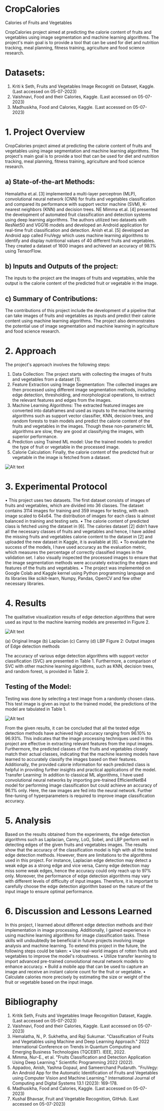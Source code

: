 # CropCalories
Calories of Fruits and Vegetables

CropCalories project aimed at predicting the calorie content of fruits and vegetables using image segmentation and machine learning algorithms. The project's main goal is to provide a tool that can be used for diet and nutrition tracking, meal planning, fitness  training, agriculture and food science research. 

# Datasets:
1.  Kriti k Seth,  Fruits and Vegetables Image Recogniti on Dataset, Kaggle. (Last accessed on 05-07-2023) 
2.  Vaishnavi, Food and their Calories, Kaggle. (Last accessed on 05-07-2023) 
3.  Madhusikha, Food and Calories, Kaggle. (Last accessed on 05-07-2023) 


# 1.	Project Overview
CropCalories project aimed at predicting the calorie content of fruits and vegetables using image segmentation and machine learning algorithms. The project's main goal is to provide a tool that can be used for diet and nutrition tracking, meal planning, fitness training, agriculture and food science research.
## a)	State-of-the-art Methods:
Hemalatha et.al. [3] implemented a multi-layer perceptron (MLP), convolutional neural network (CNN) for fruits and vegetables classification and compared its performance with support vector machine (SVM), K-nearest neighbors (KNN) and decision trees. NE Mimma et.al. [4] presented the development of automated fruit classification and detection systems using deep learning algorithms. The authors utilized two datasets with ResNet50 and VGG16 models and developed an Android application for real-time fruit classification and detection. Anish et.al. [5] developed an Android app called FruVegy which uses machine learning algorithms to identify and display nutritional values of 40 different fruits and vegetables. They created a dataset of 1600 images and achieved an accuracy of 98.1% using TensorFlow.
## b)	Inputs and Outputs of the project: 
The inputs to the project are the images of fruits and vegetables, while the output is the calorie content of the predicted fruit or vegetable in the image.
## c)	Summary of Contributions: 
The contributions of this project include the development of a pipeline that can take images of fruits and vegetables as inputs and predict their calorie content using machine learning algorithms. The project also demonstrates the potential use of image segmentation and machine learning in agriculture and food science research.

# 2.	Approach
The project's approach involves the following steps:
1.	Data Collection: The project starts with collecting the images of fruits and vegetables from a dataset [1].
2.	Feature Extraction using Image Segmentation: The collected images are then processed using different image segmentation methods, including edge detection, thresholding, and morphological operations, to extract the relevant features and edges from the images.
3.	Machine Learning Algorithms: The extracted featured images are converted into dataframes and used as inputs to the machine learning algorithms such as support vector classifier, KNN, decision trees, and random forests to train models and predict the calorie content of the fruits and vegetables in the images. Though these non-parametric ML algorithms are slow, they are good at classifying the images, with superior performance.
4.	Prediction using Trained ML model: Use the trained models to predict the type of fruit or vegetable in the processed image.
5.	Calorie Calculation: Finally, the calorie content of the predicted fruit or vegetable in the image is fetched from a dataset. 


![Alt text](https://github.com/madhusikha/CropCalories/blob/main/project_pipeline.png)


# 3.	Experimental Protocol
•	This project uses two datasets. The first dataset consists of images of fruits and vegetables, which are divided into 36 classes. The dataset contains 3114 images for training and 359 images for testing, with each image scaled to 64x64. The distribution of images for each class is almost balanced in training and testing sets.
•	The calorie content of predicted class is fetched using the dataset in [6]. The calories dataset [2] didn’t have all the necessary classes of fruits and vegetables and hence, I have added the missing fruits and vegetables calorie content to the dataset in [2] and uploaded the new dataset in Kaggle, it is available at [6].
•	To evaluate the success of the models, I have used accuracy as the evaluation metric, which measures the percentage of correctly classified images in the validation set. I also visually inspected the processed images to ensure that the image segmentation methods were accurately extracting the edges and features of the fruits and vegetables.
•	The project was implemented on Google Colab and Kaggle kernel using Python programming language and its libraries like scikit-learn, Numpy, Pandas, OpenCV and few other necessary libraries.

# 4.	Results
The qualitative visualization results of edge detection algorithms that were used as input to the machine learning models are presented in Figure 2. 

![Alt text](https://github.com/madhusikha/CropCalories/blob/main/image_segmentation_results.png)

(a) Original Image	(b) Laplacian 	(c) Canny	(d) LBP
Figure 2: Output images of Edge detection methods

The accuracy of various edge detection algorithms with support vector classification (SVC) are presented in Table 1. Furthermore, a comparison of SVC with other machine learning algorithms, such as KNN, decision trees, and random forest, is provided in Table 2.
## Testing of the Model:
Testing was done by selecting a test image from a randomly chosen class. This test image is given as input to the trained model, the predictions of the model are tabulated in Table 1.

![Alt text](https://github.com/madhusikha/CropCalories/blob/main/results_tables.png)

From the given results, it can be concluded that all the tested edge detection methods have achieved high accuracy ranging from 96.10% to 96.93%. This indicates that the image processing techniques used in this project are effective in extracting relevant features from the input images. Furthermore, the predicted classes of the fruits and vegetables closely match their actual classes, indicating that the machine learning models have learned to accurately classify the images based on their features. Additionally, the provided calorie information for each predicted class is helpful in providing further insights and practical applications of the model.
Transfer Learning:
In addition to classical ML algorithms, I have used convolutional neural networks by importing pre-trained EfficientNetB4 model for performing image classification but could achieve an accuracy of 96.1% only. Here, the raw images are fed into the neural network. Further fine-tuning of hyperparameters is required to improve image classification accuracy.

# 5.	Analysis
Based on the results obtained from the experiments, the edge detection algorithms such as Laplacian, Canny, LoG, Sobel, and LBP perform well in detecting edges of the given fruits and vegetables images. The results show that the accuracy of the classification model is high with all the tested edge detection methods. 
However, there are limitations to the algorithms used in this project. For instance, Laplacian edge detection may detect a weak edge as a strong edge and vice versa, Canny edge detection may miss some weak edges, hence the accuracy could only reach up to 97% only. Moreover, the performance of edge detection algorithms may vary with different levels of difficulty of input images. Therefore, it is important to carefully choose the edge detection algorithm based on the nature of the input image to ensure optimal performance.

# 6.	Discussion and Lessons Learned
In this project, I learned about different edge detection methods and their implementation in image processing. Additionally, I gained experience in using machine learning algorithms for image classification tasks. These skills will undoubtedly be beneficial in future projects involving image analysis and machine learning.
To extend this project in the future, the following steps could be taken:
•	Use real-world images of rotten fruits and vegetables to improve the model's robustness.
•	Utilize transfer learning to import advanced pre-trained convolutional neural network models to enhance accuracy.
•	Build a mobile app that can be used to capture an image and receive an instant calorie count for the fruit or vegetable.
•	Calculate calories more precisely by estimating the size or weight of the fruit or vegetable based on the input image.

# Bibliography
1.	Kritik Seth, Fruits and Vegetables Image Recognition Dataset, Kaggle. (Last accessed on 05-07-2023)
2.	Vaishnavi, Food and their Calories, Kaggle. (Last accessed on 05-07-2023)
3.	Hemalatha, N., P. Sukhetha, and Raji Sukumar. "Classification of Fruits and Vegetables using Machine and Deep Learning Approach." 2022 International Conference on Trends in Quantum Computing and Emerging Business Technologies (TQCEBT). IEEE, 2022.
4.	Mimma, Nur-E., et al. "Fruits Classification and Detection Application Using Deep Learning." Scientific Programming 2022 (2022).
5.	Appadoo, Anish, Yashna Gopaul, and Sameerchand Pudaruth. "FruVegy: An Android App for the Automatic Identification of Fruits and Vegetables using Computer Vision and Machine Learning." International Journal of Computing and Digital Systems 13.1 (2023): 169-178.
6.	Madhusikha, Food and Calories, Kaggle. (Last accessed on 05-07-2023)
7.	Kushal Bhavsar, Fruit and Vegetable Recognition, GitHub. (Last accessed on 05-07-2023)
